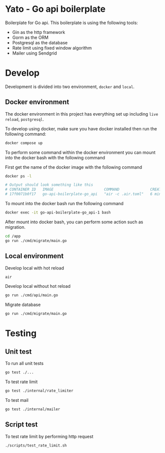 # Yato - Go api boilerplate

Boilerplate for Go api. This boilerplate is using the following tools:

- Gin as the http framework
- Gorm as the ORM
- Postgresql as the database
- Rate limit using fixed window algorithm
- Mailer using Sendgrid

# Develop

Development is divided into two environment, `docker` and `local`.

## Docker environment

The docker environment in this project has everything set up including `live reload`, `postgresql`.

To develop using docker, make sure you have docker installed then run the following command:

```sh
docker compose up
```

To perform some command within the docker environment you can mount into the docker bash with the following command

First get the name of the docker image with the following command

```sh
docker ps -l

# Output should look something like this
# CONTAINER ID   IMAGE                       COMMAND              CREATED         STATUS                     PORTS     NAMES
# 17f0071b0f17   go-api-boilerplate-go_api   "air -c .air.toml"   6 minutes ago   Exited (0) 4 minutes ago             go-api-boilerplate-go_api-1
```

To mount into the docker bash run the following command

```sh
docker exec -it go-api-boilerplate-go_api-1 bash
```

After mount into docker bash, you can perform some action such as migration.

```sh
cd /app
go run ./cmd/migrate/main.go
```

## Local environment

Develop local with hot reload

```sh
air
```

Develop local without hot reload

```sh
go run ./cmd/api/main.go
```

Migrate database

```sh
go run ./cmd/migrate/main.go
```

# Testing

## Unit test

To run all unit tests

```sh
go test ./...
```

To test rate limit

```sh
go test ./internal/rate_limiter
```

To test mail

```sh
go test ./internal/mailer
```

## Script test

To test rate limit by performing http request

```sh
./scripts/test_rate_limit.sh
```
